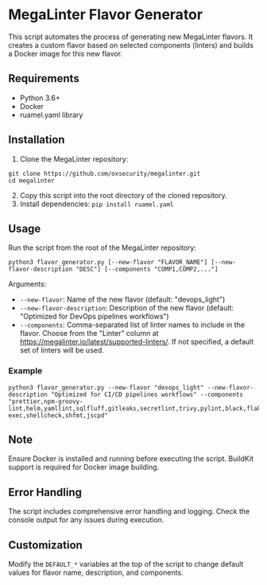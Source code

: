 # MegaLinter Flavor Generator

This script automates the process of generating new MegaLinter flavors. It creates a custom flavor based on selected components (linters) and builds a Docker image for this new flavor.

## Requirements

- Python 3.6+
- Docker
- ruamel.yaml library

## Installation

1. Clone the MegaLinter repository:
```
git clone https://github.com/oxsecurity/megalinter.git
cd megalinter
```
2. Copy this script into the root directory of the cloned repository.
3. Install dependencies: `pip install ruamel.yaml`

## Usage

Run the script from the root of the MegaLinter repository:
```
python3 flavor_generator.py [--new-flavor "FLAVOR_NAME"] [--new-flavor-description "DESC"] [--components "COMP1,COMP2,..."]
```
Arguments:
- `--new-flavor`: Name of the new flavor (default: "devops_light")
- `--new-flavor-description`: Description of the new flavor (default: "Optimized for DevOps pipelines workflows")
- `--components`: Comma-separated list of linter names to include in the flavor. Choose from the "Linter" column at https://megalinter.io/latest/supported-linters/. If not specified, a default set of linters will be used.

### Example
```
python3 flavor_generator.py --new-flavor "devops_light" --new-flavor-description "Optimized for CI/CD pipelines workflows" --components "prettier,npm-groovy-lint,helm,yamllint,sqlfluff,gitleaks,secretlint,trivy,pylint,black,flake8,isort,bandit,mypy,pyright,kubescape,ruff,hadolint,ansible,bash-exec,shellcheck,shfmt,jscpd"
```

## Note

Ensure Docker is installed and running before executing the script. BuildKit support is required for Docker image building.

## Error Handling

The script includes comprehensive error handling and logging. Check the console output for any issues during execution.

## Customization

Modify the `DEFAULT_*` variables at the top of the script to change default values for flavor name, description, and components.